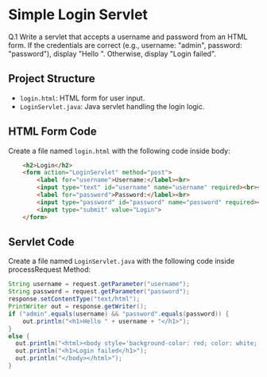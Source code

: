 # Simple Login Servlet
Q.1 Write a servlet that accepts a username and password from an HTML form. 
    If the credentials are correct (e.g., username: "admin", password: "password"), display "Hello <username>". 
    Otherwise, display "Login failed".

## Project Structure

- `login.html`: HTML form for user input.
- `LoginServlet.java`: Java servlet handling the login logic.

## HTML Form Code

Create a file named `login.html` with the following code inside body:

```html
    <h2>Login</h2>
    <form action="LoginServlet" method="post">
        <label for="username">Username:</label><br>
        <input type="text" id="username" name="username" required><br><br>
        <label for="password">Password:</label><br>
        <input type="password" id="password" name="password" required><br><br>
        <input type="submit" value="Login">
    </form>
```

## Servlet Code

Create a file named `LoginServlet.java` with the following code inside processRequest Method:

```java
String username = request.getParameter("username");
String password = request.getParameter("password");
response.setContentType("text/html");
PrintWriter out = response.getWriter();
if ("admin".equals(username) && "password".equals(password)) {
    out.println("<h1>Hello " + username + "</h1>");
}
else {
  out.println("<html><body style='background-color: red; color: white;'>");
  out.println("<h1>Login failed</h1>");
  out.println("</body></html>");
}

